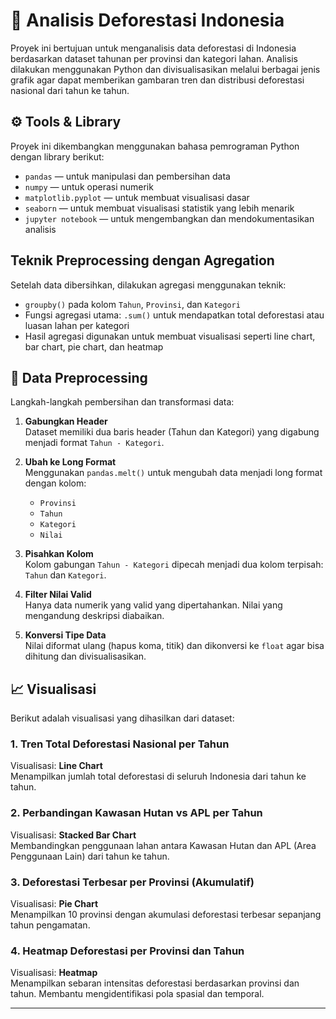 # 🌳 Analisis Deforestasi Indonesia

Proyek ini bertujuan untuk menganalisis data deforestasi di Indonesia berdasarkan dataset tahunan per provinsi dan kategori lahan. Analisis dilakukan menggunakan Python dan divisualisasikan melalui berbagai jenis grafik agar dapat memberikan gambaran tren dan distribusi deforestasi nasional dari tahun ke tahun.

## ⚙️ Tools & Library

Proyek ini dikembangkan menggunakan bahasa pemrograman Python dengan library berikut:

- `pandas` — untuk manipulasi dan pembersihan data
- `numpy` — untuk operasi numerik
- `matplotlib.pyplot` — untuk membuat visualisasi dasar
- `seaborn` — untuk membuat visualisasi statistik yang lebih menarik
- `jupyter notebook` — untuk mengembangkan dan mendokumentasikan analisis

## Teknik Preprocessing dengan Agregation

Setelah data dibersihkan, dilakukan agregasi menggunakan teknik:
- `groupby()` pada kolom `Tahun`, `Provinsi`, dan `Kategori`
- Fungsi agregasi utama: `.sum()` untuk mendapatkan total deforestasi atau luasan lahan per kategori
- Hasil agregasi digunakan untuk membuat visualisasi seperti line chart, bar chart, pie chart, dan heatmap

## 🧹 Data Preprocessing

Langkah-langkah pembersihan dan transformasi data:
1. **Gabungkan Header**  
   Dataset memiliki dua baris header (Tahun dan Kategori) yang digabung menjadi format `Tahun - Kategori`.

2. **Ubah ke Long Format**  
   Menggunakan `pandas.melt()` untuk mengubah data menjadi long format dengan kolom:
   - `Provinsi`
   - `Tahun`
   - `Kategori`
   - `Nilai`

3. **Pisahkan Kolom**  
   Kolom gabungan `Tahun - Kategori` dipecah menjadi dua kolom terpisah: `Tahun` dan `Kategori`.

4. **Filter Nilai Valid**  
   Hanya data numerik yang valid yang dipertahankan. Nilai yang mengandung deskripsi diabaikan.

5. **Konversi Tipe Data**  
   Nilai diformat ulang (hapus koma, titik) dan dikonversi ke `float` agar bisa dihitung dan divisualisasikan.

## 📈 Visualisasi

Berikut adalah visualisasi yang dihasilkan dari dataset:

### 1. Tren Total Deforestasi Nasional per Tahun
Visualisasi: **Line Chart**  
Menampilkan jumlah total deforestasi di seluruh Indonesia dari tahun ke tahun.

### 2. Perbandingan Kawasan Hutan vs APL per Tahun
Visualisasi: **Stacked Bar Chart**  
Membandingkan penggunaan lahan antara Kawasan Hutan dan APL (Area Penggunaan Lain) dari tahun ke tahun.

### 3. Deforestasi Terbesar per Provinsi (Akumulatif)
Visualisasi: **Pie Chart**  
Menampilkan 10 provinsi dengan akumulasi deforestasi terbesar sepanjang tahun pengamatan.

### 4. Heatmap Deforestasi per Provinsi dan Tahun
Visualisasi: **Heatmap**  
Menampilkan sebaran intensitas deforestasi berdasarkan provinsi dan tahun. Membantu mengidentifikasi pola spasial dan temporal.

---
